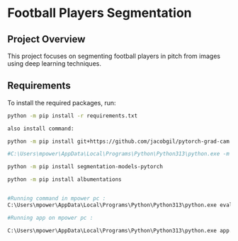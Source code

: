 # Football Players Segmentation

## Project Overview
This project focuses on segmenting football players in pitch from images using  deep learning techniques.

## Requirements
To install the required packages, run:
```sh
python -m pip install -r requirements.txt

also install command: 

python -m pip install git+https://github.com/jacobgil/pytorch-grad-cam.git

#C:\Users\mpower\AppData\Local\Programs\Python\Python313\python.exe -m pip install git+https://github.com/jacobgil/pytorch-grad-cam.git

python -m pip install segmentation-models-pytorch

python -m pip install albumentations 


#Running command in mpower pc : 
C:\Users\mpower\AppData\Local\Programs\Python\Python313\python.exe evaluate.py

#Running app on mpower pc : 

C:\Users\mpower\AppData\Local\Programs\Python\Python313\python.exe app.py